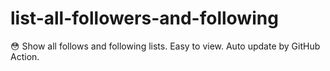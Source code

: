 # list-all-followers-and-following
😳 Show all follows and following lists. Easy to view. Auto update by GitHub Action.
